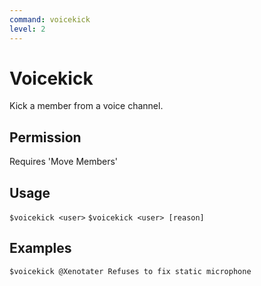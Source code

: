 ```yaml
---
command: voicekick
level: 2
---
```


# Voicekick

Kick a member from a voice channel.

## Permission

Requires 'Move Members'

## Usage

`$voicekick <user>`
`$voicekick <user> [reason]`

## Examples

`$voicekick @Xenotater Refuses to fix static microphone`